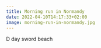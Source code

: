 ```yaml
---
title: Morning run in Normandy 
date: 2022-04-10T14:17:33+02:00
image: morning-run-in-normandy.jpg
---
```

D day sword beach 
